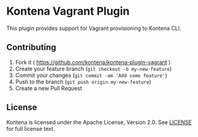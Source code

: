 # Kontena Vagrant Plugin

This plugin provides support for Vagrant provisioning to Kontena CLI.


## Contributing

1. Fork it ( https://github.com/kontena/kontena-plugin-vagrant )
2. Create your feature branch (`git checkout -b my-new-feature`)
3. Commit your changes (`git commit -am 'Add some feature'`)
4. Push to the branch (`git push origin my-new-feature`)
5. Create a new Pull Request

## License

Kontena is licensed under the Apache License, Version 2.0. See [LICENSE](LICENSE.txt) for full license text.
